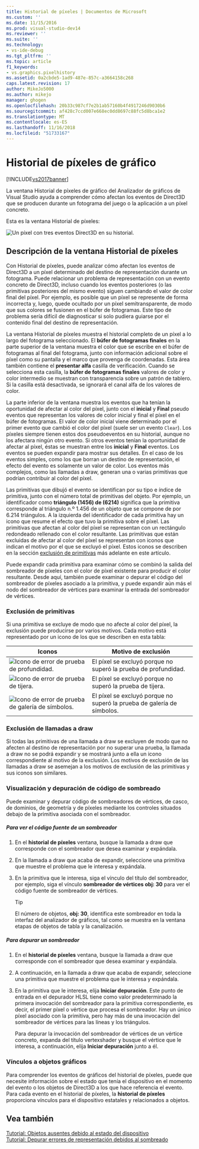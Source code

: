 ```yaml
---
title: Historial de píxeles | Documentos de Microsoft
ms.custom: ''
ms.date: 11/15/2016
ms.prod: visual-studio-dev14
ms.reviewer: ''
ms.suite: ''
ms.technology:
- vs-ide-debug
ms.tgt_pltfrm: ''
ms.topic: article
f1_keywords:
- vs.graphics.pixelhistory
ms.assetid: 0a2cbde5-1ad9-487e-857c-a3664158c268
caps.latest.revision: 17
author: MikeJo5000
ms.author: mikejo
manager: ghogen
ms.openlocfilehash: 20b33c987cf7e2b1ab57160b4f4917246d9030b6
ms.sourcegitcommit: af428c7ccd007e668ec0dd8697c88fc5d8bca1e2
ms.translationtype: MT
ms.contentlocale: es-ES
ms.lasthandoff: 11/16/2018
ms.locfileid: "51733167"
---
```

# <a name="graphics-pixel-history"></a>Historial de píxeles de gráfico
[!INCLUDE[vs2017banner](../includes/vs2017banner.md)]

La ventana Historial de píxeles de gráfico del Analizador de gráficos de Visual Studio ayuda a comprender cómo afectan los eventos de Direct3D que se producen durante un fotograma del juego o la aplicación a un píxel concreto.  
  
 Esta es la ventana Historial de píxeles:  
  
 ![Un píxel con tres eventos Direct3D en su historial. ](../debugger/media/gfx-diag-demo-pixel-history-orientation.png "gfx_diag_demo_pixel_history_orientation")  
  
## <a name="understanding-the-pixel-history-window"></a>Descripción de la ventana Historial de píxeles  
 Con Historial de píxeles, puede analizar cómo afectan los eventos de Direct3D a un píxel determinado del destino de representación durante un fotograma. Puede relacionar un problema de representación con un evento concreto de Direct3D, incluso cuando los eventos posteriores (o las primitivas posteriores del mismo evento) siguen cambiando el valor de color final del píxel. Por ejemplo, es posible que un píxel se represente de forma incorrecta y, luego, quede ocultado por un píxel semitransparente, de modo que sus colores se fusionen en el búfer de fotogramas. Este tipo de problema sería difícil de diagnosticar si solo pudiera guiarse por el contenido final del destino de representación.  
  
 La ventana Historial de píxeles muestra el historial completo de un píxel a lo largo del fotograma seleccionado. El **búfer de fotogramas finales** en la parte superior de la ventana muestra el color que se escribe en el búfer de fotogramas al final del fotograma, junto con información adicional sobre el píxel como su pantalla y el marco que provenga de coordenadas. Esta área también contiene el **presentar alfa** casilla de verificación. Cuando se selecciona esta casilla, la **búfer de fotogramas finales** valores de color y color intermedio se muestran con transparencia sobre un patrón de tablero. Si la casilla está desactivada, se ignorará el canal alfa de los valores de color.  
  
 La parte inferior de la ventana muestra los eventos que ha tenían la oportunidad de afectar al color del píxel, junto con el **inicial** y **Final** pseudo eventos que representan los valores de color inicial y final el píxel en el búfer de fotogramas. El valor de color inicial viene determinado por el primer evento que cambió el color del píxel (suele ser un evento `Clear`). Los píxeles siempre tienen estos dos pseudoeventos en su historial, aunque no los afectara ningún otro evento. Si otros eventos tenían la oportunidad de afectar al píxel, éstas se muestran entre los **inicial** y **Final** eventos. Los eventos se pueden expandir para mostrar sus detalles. En el caso de los eventos simples, como los que borran un destino de representación, el efecto del evento es solamente un valor de color. Los eventos más complejos, como las llamadas a draw, generan una o varias primitivas que podrían contribuir al color del píxel.  
  
 Las primitivas que dibujó el evento se identifican por su tipo e índice de primitiva, junto con el número total de primitivas del objeto. Por ejemplo, un identificador como **triángulo (1456) de (6214)** significa que la primitiva corresponde al triángulo n.º 1.456 de un objeto que se compone de por 6.214 triángulos. A la izquierda del identificador de cada primitiva hay un icono que resume el efecto que tuvo la primitiva sobre el píxel. Las primitivas que afectan al color del píxel se representan con un rectángulo redondeado rellenado con el color resultante. Las primitivas que están excluidas de afectar al color del píxel se representan con iconos que indican el motivo por el que se excluyó el píxel. Estos iconos se describen en la sección [exclusión de primitivas](../debugger/graphics-pixel-history.md#exclusion) más adelante en este artículo.  
  
 Puede expandir cada primitiva para examinar cómo se combinó la salida del sombreador de píxeles con el color de píxel existente para producir el color resultante. Desde aquí, también puede examinar o depurar el código del sombreador de píxeles asociado a la primitiva, y puede expandir aún más el nodo del sombreador de vértices para examinar la entrada del sombreador de vértices.  
  
###  <a name="exclusion"></a> Exclusión de primitivas  
 Si una primitiva se excluye de modo que no afecte al color del píxel, la exclusión puede producirse por varios motivos. Cada motivo está representado por un icono de los que se describen en esta tabla:  
  
|Iconos|Motivo de exclusión|  
|----------|--------------------------|  
|![Icono de error de prueba de profundidad. ](../debugger/media/vsg-hist-icon-failed-depth.png "vsg_hist_icon_failed_depth")|El píxel se excluyó porque no superó la prueba de profundidad.|  
|![Icono de error de prueba de tijera. ](../debugger/media/vsg-hist-icon-failed-scissor.png "vsg_hist_icon_failed_scissor")|El píxel se excluyó porque no superó la prueba de tijera.|  
|![Icono de error de prueba de galería de símbolos. ](../debugger/media/vsg-hist-icon-failed-stencil.png "vsg_hist_icon_failed_stencil")|El píxel se excluyó porque no superó la prueba de galería de símbolos.|  
  
### <a name="draw-call-exclusion"></a>Exclusión de llamadas a draw  
 Si todas las primitivas de una llamada a draw se excluyen de modo que no afecten al destino de representación por no superar una prueba, la llamada a draw no se podrá expandir y se mostrará junto a ella un icono correspondiente al motivo de la exclusión. Los motivos de exclusión de las llamadas a draw se asemejan a los motivos de exclusión de las primitivas y sus iconos son similares.  
  
### <a name="viewing-and-debugging-shader-code"></a>Visualización y depuración de código de sombreado  
 Puede examinar y depurar código de sombreadores de vértices, de casco, de dominios, de geometría y de píxeles mediante los controles situados debajo de la primitiva asociada con el sombreador.  
  
##### <a name="to-view-a-shaders-source-code"></a>Para ver el código fuente de un sombreador  
  
1.  En el **historial de píxeles** ventana, busque la llamada a draw que corresponde con el sombreador que desea examinar y expándala.  
  
2.  En la llamada a draw que acaba de expandir, seleccione una primitiva que muestre el problema que le interesa y expándala.  
  
3.  En la primitiva que le interesa, siga el vínculo del título del sombreador, por ejemplo, siga el vínculo **sombreador de vértices obj: 30** para ver el código fuente de sombreador de vértices.  
  
    > [!TIP]
    >  El número de objetos, **obj: 30**, identifica este sombreador en toda la interfaz del analizador de gráficos, tal como se muestra en la ventana etapas de objetos de tabla y la canalización.  
  
##### <a name="to-debug-a-shader"></a>Para depurar un sombreador  
  
1.  En el **historial de píxeles** ventana, busque la llamada a draw que corresponde con el sombreador que desea examinar y expándala.  
  
2.  A continuación, en la llamada a draw que acaba de expandir, seleccione una primitiva que muestre el problema que le interesa y expándala.  
  
3.  En la primitiva que le interesa, elija **Iniciar depuración**. Este punto de entrada en el depurador HLSL tiene como valor predeterminado la primera invocación del sombreador para la primitiva correspondiente, es decir, el primer píxel o vértice que procesa el sombreador. Hay un único píxel asociado con la primitiva, pero hay más de una invocación del sombreador de vértices para las líneas y los triángulos.  
  
     Para depurar la invocación del sombreador de vértices de un vértice concreto, expanda del título vertexshader y busque el vértice que le interesa, a continuación, elija **Iniciar depuración** junto a él.  
  
### <a name="links-to-graphics-objects"></a>Vínculos a objetos gráficos  
 Para comprender los eventos de gráficos del historial de píxeles, puede que necesite información sobre el estado que tenía el dispositivo en el momento del evento o los objetos de Direct3D a los que hace referencia el evento. Para cada evento en el historial de píxeles, la **historial de píxeles** proporciona vínculos para el dispositivo estatales y relacionados a objetos.  
  
## <a name="see-also"></a>Vea también  
 [Tutorial: Objetos ausentes debido al estado del dispositivo](../debugger/walkthrough-missing-objects-due-to-device-state.md)   
 [Tutorial: Depurar errores de representación debidos al sombreado](../debugger/walkthrough-debugging-rendering-errors-due-to-shading.md)




